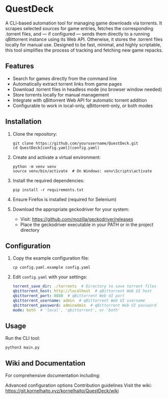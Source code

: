 # QuestDeck

A CLI-based automation tool for managing game downloads via torrents. It scrapes selected sources for game entries, fetches the corresponding .torrent files, and — if configured — sends them directly to a running qBittorrent instance using its Web API. Otherwise, it stores the .torrent files locally for manual use. Designed to be fast, minimal, and highly scriptable, this tool simplifies the process of tracking and fetching new game repacks.

## Features

- Search for games directly from the command line
- Automatically extract torrent links from game pages
- Download .torrent files in headless mode (no browser window needed)
- Store torrents locally for manual management
- Integrate with qBittorrent Web API for automatic torrent addition
- Configurable to work in local-only, qBittorrent-only, or both modes

## Installation

1. Clone the repository:
   ```
   git clone https://github.com/yourusername/QuestDeck.git
   cd QuestDeck[config.yaml](config.yaml)
   ```

2. Create and activate a virtual environment:
   ```
   python -m venv venv
   source venv/bin/activate  # On Windows: venv\Scripts\activate
   ```

3. Install the required dependencies:
   ```
   pip install -r requirements.txt
   ```

4. Ensure Firefox is installed (required for Selenium)

5. Download the appropriate geckodriver for your system:
   - Visit: https://github.com/mozilla/geckodriver/releases
   - Place the geckodriver executable in your PATH or in the project directory

## Configuration

1. Copy the example configuration file:
   ```
   cp config.yaml.example config.yaml
   ```

2. Edit `config.yaml` with your settings:
   ```yaml
   torrent_save_dir: ./torrents  # Directory to save torrent files
   qbittorrent_host: http://localhost  # qBittorrent Web UI host
   qbittorrent_port: 8080  # qBittorrent Web UI port
   qbittorrent_username: admin  # qBittorrent Web UI username
   qbittorrent_password: adminadmin  # qBittorrent Web UI password
   mode: both  # 'local', 'qbittorrent', or 'both'
   ```

## Usage

Run the CLI tool:
```
python3 main.py
```

## Wiki and Documentation
For comprehensive documentation including:


Advanced configuration options
Contribution guidelines
Visit the wiki: https://git.kornelhajto.xyz/kornelhajto/QuestDeck/wiki